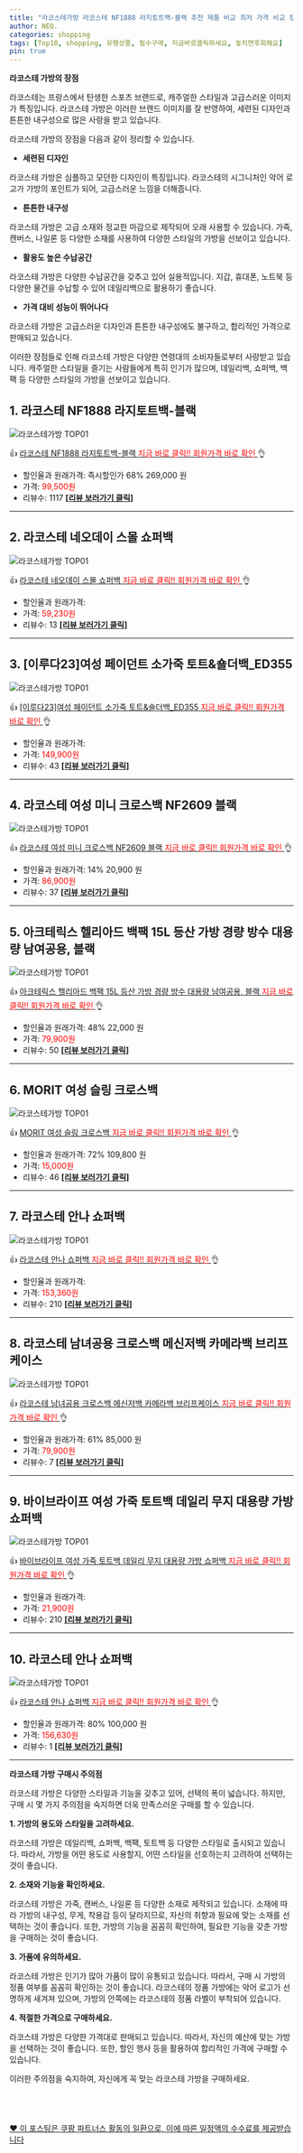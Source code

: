 ```yaml
---
title: "라코스테가방 라코스테 NF1888 라지토트백-블랙 추천 제품 비교 최저 가격 비교 장점 구매가이드"
author: NEO.
categories: shopping
tags: [Top10, shopping, 유행상품, 필수구매, 지금바로클릭하세요, 놓치면후회해요]
pin: true
---
```

**라코스테 가방의 장점**

라코스테는 프랑스에서 탄생한 스포츠 브랜드로, 캐주얼한 스타일과 고급스러운 이미지가 특징입니다. 라코스테 가방은 이러한 브랜드 이미지를 잘 반영하여, 세련된 디자인과 튼튼한 내구성으로 많은 사랑을 받고 있습니다.

라코스테 가방의 장점을 다음과 같이 정리할 수 있습니다.

* **세련된 디자인**

라코스테 가방은 심플하고 모던한 디자인이 특징입니다. 라코스테의 시그니처인 악어 로고가 가방의 포인트가 되어, 고급스러운 느낌을 더해줍니다.

* **튼튼한 내구성**

라코스테 가방은 고급 소재와 정교한 마감으로 제작되어 오래 사용할 수 있습니다. 가죽, 캔버스, 나일론 등 다양한 소재를 사용하여 다양한 스타일의 가방을 선보이고 있습니다.

* **활용도 높은 수납공간**

라코스테 가방은 다양한 수납공간을 갖추고 있어 실용적입니다. 지갑, 휴대폰, 노트북 등 다양한 물건을 수납할 수 있어 데일리백으로 활용하기 좋습니다.

* **가격 대비 성능이 뛰어나다**

라코스테 가방은 고급스러운 디자인과 튼튼한 내구성에도 불구하고, 합리적인 가격으로 판매되고 있습니다.

이러한 장점들로 인해 라코스테 가방은 다양한 연령대의 소비자들로부터 사랑받고 있습니다. 캐주얼한 스타일을 즐기는 사람들에게 특히 인기가 많으며, 데일리백, 쇼퍼백, 백팩 등 다양한 스타일의 가방을 선보이고 있습니다.

   

## 1. 라코스테 NF1888 라지토트백-블랙

![라코스테가방 TOP01](https://thumbnail10.coupangcdn.com/thumbnails/remote/490x490ex/image/vendor_inventory/images/2017/10/10/15/0/7e785a5c-209f-47c7-be31-6abb4889216c.jpg)


👍 [라코스테 NF1888 라지토트백-블랙 <font color=red> 지금 바로 클릭!! 회원가격 바로 확인 </font> ](https://link.coupang.com/re/AFFSDP?lptag=AF3617701&subid=GithubCoopas&pageKey=317301384&traceid=V0-153&itemId=1012038428&vendorItemId=3335695702) 👌 


- 할인율과 원래가격: 즉시할인가 68%  269,000   원
- 가격: <span style='color:red'>99,500원</span>
- 리뷰수: 1117  [**[리뷰 보러가기 클릭]**](https://link.coupang.com/re/AFFSDP?lptag=AF3617701&subid=GithubCoopas&pageKey=317301384&traceid=V0-153&itemId=1012038428&vendorItemId=3335695702)

---


   

## 2. 라코스테 네오데이 스몰 쇼퍼백

![라코스테가방 TOP01](https://thumbnail6.coupangcdn.com/thumbnails/remote/490x490ex/image/rs_quotation_api/jwaqxvd9/470789a477e242338d4cc3ff5308e57d.jpg)


👍 [라코스테 네오데이 스몰 쇼퍼백 <font color=red> 지금 바로 클릭!! 회원가격 바로 확인 </font> ](https://link.coupang.com/re/AFFSDP?lptag=AF3617701&subid=GithubCoopas&pageKey=7234603347&traceid=V0-153&itemId=18366574661&vendorItemId=85510188822) 👌 


- 할인율과 원래가격: 
- 가격: <span style='color:red'>59,230원</span>
- 리뷰수: 13  [**[리뷰 보러가기 클릭]**](https://link.coupang.com/re/AFFSDP?lptag=AF3617701&subid=GithubCoopas&pageKey=7234603347&traceid=V0-153&itemId=18366574661&vendorItemId=85510188822)

---


   

## 3. [이루다23]여성 페이던트 소가죽 토트&숄더백_ED355

![라코스테가방 TOP01](https://thumbnail10.coupangcdn.com/thumbnails/remote/490x490ex/image/vendor_inventory/5ddb/b70b9e8752811cf65d3c4f5be0b26b26da33b62b9ff916acfb56e6f6307f.png)


👍 [[이루다23]여성 페이던트 소가죽 토트&숄더백_ED355 <font color=red> 지금 바로 클릭!! 회원가격 바로 확인 </font> ](https://link.coupang.com/re/AFFSDP?lptag=AF3617701&subid=GithubCoopas&pageKey=7627505017&traceid=V0-153&itemId=20235947290&vendorItemId=87324442831) 👌 


- 할인율과 원래가격: 
- 가격: <span style='color:red'>149,900원</span>
- 리뷰수: 43  [**[리뷰 보러가기 클릭]**](https://link.coupang.com/re/AFFSDP?lptag=AF3617701&subid=GithubCoopas&pageKey=7627505017&traceid=V0-153&itemId=20235947290&vendorItemId=87324442831)

---


   

## 4. 라코스테 여성 미니 크로스백 NF2609 블랙

![라코스테가방 TOP01](https://thumbnail6.coupangcdn.com/thumbnails/remote/490x490ex/image/vendor_inventory/8a6b/5f6e29e9f79623c1175cf07d4f472efcadf82951d31898eb351d978eed88.jpg)


👍 [라코스테 여성 미니 크로스백 NF2609 블랙 <font color=red> 지금 바로 클릭!! 회원가격 바로 확인 </font> ](https://link.coupang.com/re/AFFSDP?lptag=AF3617701&subid=GithubCoopas&pageKey=6956168969&traceid=V0-153&itemId=16918009362&vendorItemId=84095917439) 👌 


- 할인율과 원래가격: 14%  20,900   원
- 가격: <span style='color:red'>86,900원</span>
- 리뷰수: 37  [**[리뷰 보러가기 클릭]**](https://link.coupang.com/re/AFFSDP?lptag=AF3617701&subid=GithubCoopas&pageKey=6956168969&traceid=V0-153&itemId=16918009362&vendorItemId=84095917439)

---


   

## 5. 아크테릭스 헬리아드 백팩 15L 등산 가방 경량 방수 대용량 남여공용, 블랙

![라코스테가방 TOP01](https://thumbnail10.coupangcdn.com/thumbnails/remote/490x490ex/image/vendor_inventory/e700/eb8d7517d1231b01fd9a4340e38d70cced59d1d526565c0540baf6cb00ff.png)


👍 [아크테릭스 헬리아드 백팩 15L 등산 가방 경량 방수 대용량 남여공용, 블랙 <font color=red> 지금 바로 클릭!! 회원가격 바로 확인 </font> ](https://link.coupang.com/re/AFFSDP?lptag=AF3617701&subid=GithubCoopas&pageKey=7549353579&traceid=V0-153&itemId=20703140265&vendorItemId=87384125450) 👌 


- 할인율과 원래가격: 48%  22,000   원
- 가격: <span style='color:red'>79,900원</span>
- 리뷰수: 50  [**[리뷰 보러가기 클릭]**](https://link.coupang.com/re/AFFSDP?lptag=AF3617701&subid=GithubCoopas&pageKey=7549353579&traceid=V0-153&itemId=20703140265&vendorItemId=87384125450)

---


   

## 6. MORIT 여성 슬링 크로스백

![라코스테가방 TOP01](https://thumbnail9.coupangcdn.com/thumbnails/remote/490x490ex/image/vendor_inventory/64ca/15d7ebf839f8a548ba402e4bc4b0c8bfbfd1ed7d2cd9e9bcdec63345cb39.jpg)


👍 [MORIT 여성 슬링 크로스백 <font color=red> 지금 바로 클릭!! 회원가격 바로 확인 </font> ](https://link.coupang.com/re/AFFSDP?lptag=AF3617701&subid=GithubCoopas&pageKey=6784443873&traceid=V0-153&itemId=15966242372&vendorItemId=83172446668) 👌 


- 할인율과 원래가격: 72%  109,800   원
- 가격: <span style='color:red'>15,000원</span>
- 리뷰수: 46  [**[리뷰 보러가기 클릭]**](https://link.coupang.com/re/AFFSDP?lptag=AF3617701&subid=GithubCoopas&pageKey=6784443873&traceid=V0-153&itemId=15966242372&vendorItemId=83172446668)

---


   

## 7. 라코스테 안나 쇼퍼백

![라코스테가방 TOP01](https://thumbnail10.coupangcdn.com/thumbnails/remote/490x490ex/image/retail/images/2023/04/06/16/8/75494ec6-4fda-4340-92b2-5a7ef9ee3c7e.jpg)


👍 [라코스테 안나 쇼퍼백 <font color=red> 지금 바로 클릭!! 회원가격 바로 확인 </font> ](https://link.coupang.com/re/AFFSDP?lptag=AF3617701&subid=GithubCoopas&pageKey=7249150332&traceid=V0-153&itemId=18435968414&vendorItemId=85577305329) 👌 


- 할인율과 원래가격: 
- 가격: <span style='color:red'>153,360원</span>
- 리뷰수: 210  [**[리뷰 보러가기 클릭]**](https://link.coupang.com/re/AFFSDP?lptag=AF3617701&subid=GithubCoopas&pageKey=7249150332&traceid=V0-153&itemId=18435968414&vendorItemId=85577305329)

---


   

## 8. 라코스테 남녀공용 크로스백 메신저백 카메라백 브리프케이스

![라코스테가방 TOP01](https://thumbnail7.coupangcdn.com/thumbnails/remote/490x490ex/image/vendor_inventory/830a/b4c2346fbc20bf3bb23a0786ee8a05835dddde587f6247f9af4b027f3567.jpg)


👍 [라코스테 남녀공용 크로스백 메신저백 카메라백 브리프케이스 <font color=red> 지금 바로 클릭!! 회원가격 바로 확인 </font> ](https://link.coupang.com/re/AFFSDP?lptag=AF3617701&subid=GithubCoopas&pageKey=7667119608&traceid=V0-153&itemId=20442748777&vendorItemId=87049862561) 👌 


- 할인율과 원래가격: 61%  85,000   원
- 가격: <span style='color:red'>79,900원</span>
- 리뷰수: 7  [**[리뷰 보러가기 클릭]**](https://link.coupang.com/re/AFFSDP?lptag=AF3617701&subid=GithubCoopas&pageKey=7667119608&traceid=V0-153&itemId=20442748777&vendorItemId=87049862561)

---


   

## 9. 바이브라이프 여성 가죽 토트백 데일리 무지 대용량 가방 쇼퍼백

![라코스테가방 TOP01](https://thumbnail10.coupangcdn.com/thumbnails/remote/490x490ex/image/vendor_inventory/e5da/884891d70dd8d6c86d0563102f89d2dbb7536502c00cbc11610e347f6981.png)


👍 [바이브라이프 여성 가죽 토트백 데일리 무지 대용량 가방 쇼퍼백 <font color=red> 지금 바로 클릭!! 회원가격 바로 확인 </font> ](https://link.coupang.com/re/AFFSDP?lptag=AF3617701&subid=GithubCoopas&pageKey=7398831758&traceid=V0-153&itemId=19145747674&vendorItemId=86264912986) 👌 


- 할인율과 원래가격: 
- 가격: <span style='color:red'>21,900원</span>
- 리뷰수: 210  [**[리뷰 보러가기 클릭]**](https://link.coupang.com/re/AFFSDP?lptag=AF3617701&subid=GithubCoopas&pageKey=7398831758&traceid=V0-153&itemId=19145747674&vendorItemId=86264912986)

---


   

## 10. 라코스테 안나 쇼퍼백

![라코스테가방 TOP01](https://thumbnail9.coupangcdn.com/thumbnails/remote/490x490ex/image/retail/images/2023/03/30/9/9/5482e2f0-dced-4b1a-af75-9e283bd8f57c.jpg)


👍 [라코스테 안나 쇼퍼백 <font color=red> 지금 바로 클릭!! 회원가격 바로 확인 </font> ](https://link.coupang.com/re/AFFSDP?lptag=AF3617701&subid=GithubCoopas&pageKey=7232202787&traceid=V0-153&itemId=18354514283&vendorItemId=85498402533) 👌 


- 할인율과 원래가격: 80%  100,000   원
- 가격: <span style='color:red'>156,630원</span>
- 리뷰수: 1  [**[리뷰 보러가기 클릭]**](https://link.coupang.com/re/AFFSDP?lptag=AF3617701&subid=GithubCoopas&pageKey=7232202787&traceid=V0-153&itemId=18354514283&vendorItemId=85498402533)

---
**라코스테 가방 구매시 주의점**

라코스테 가방은 다양한 스타일과 기능을 갖추고 있어, 선택의 폭이 넓습니다. 하지만, 구매 시 몇 가지 주의점을 숙지하면 더욱 만족스러운 구매를 할 수 있습니다.

**1. 가방의 용도와 스타일을 고려하세요.**

라코스테 가방은 데일리백, 쇼퍼백, 백팩, 토트백 등 다양한 스타일로 출시되고 있습니다. 따라서, 가방을 어떤 용도로 사용할지, 어떤 스타일을 선호하는지 고려하여 선택하는 것이 좋습니다.

**2. 소재와 기능을 확인하세요.**

라코스테 가방은 가죽, 캔버스, 나일론 등 다양한 소재로 제작되고 있습니다. 소재에 따라 가방의 내구성, 무게, 착용감 등이 달라지므로, 자신의 취향과 필요에 맞는 소재를 선택하는 것이 좋습니다. 또한, 가방의 기능을 꼼꼼히 확인하여, 필요한 기능을 갖춘 가방을 구매하는 것이 좋습니다.

**3. 가품에 유의하세요.**

라코스테 가방은 인기가 많아 가품이 많이 유통되고 있습니다. 따라서, 구매 시 가방의 정품 여부를 꼼꼼히 확인하는 것이 좋습니다. 라코스테의 정품 가방에는 악어 로고가 선명하게 새겨져 있으며, 가방의 안쪽에는 라코스테의 정품 라벨이 부착되어 있습니다.

**4. 적절한 가격으로 구매하세요.**

라코스테 가방은 다양한 가격대로 판매되고 있습니다. 따라서, 자신의 예산에 맞는 가방을 선택하는 것이 좋습니다. 또한, 할인 행사 등을 활용하여 합리적인 가격에 구매할 수 있습니다.

이러한 주의점을 숙지하여, 자신에게 꼭 맞는 라코스테 가방을 구매하세요.<br><br><br><br><br> [ ❤  이 포스팅은 쿠팡 파트너스 활동의 일환으로, 이에 따른 일정액의 수수료를 제공받습니다](https://link.coupang.com/a/bcEFyh)